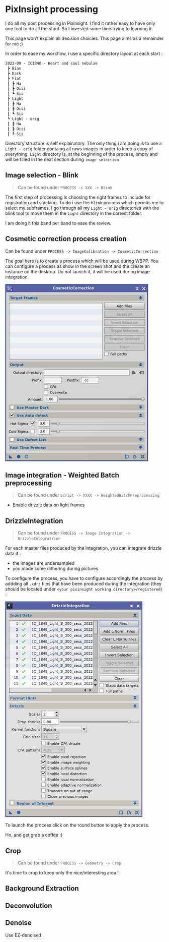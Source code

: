 # PixInsight processing

I do all my post processing in Pixinsight.
I find it rather easy to have only one tool to do all the stuuf. So I invested some time trying to learning it.

This page won't explain all decision choicies. This page aims as a remainder for me ;)

In order to ease my workflow, i use a specific directory layout at each start :

```
2022-09 - IC1848 - Heart and soul nebulae
 ┣ Bias
 ┣ Dark
 ┣ Flat
 ┃ ┣ Ha
 ┃ ┣ Oiii
 ┃ ┗ Sii
 ┣ Light
 ┃ ┣ Ha
 ┃ ┣ Oiii
 ┃ ┗ Sii
 ┗ Light - orig
 ┃ ┣ Ha
 ┃ ┣ Oiii
 ┃ ┗ Sii
 ```

Directory structure is self explainatory. The only thing i am doing is to use a `Light - orig` folder containg all raws images in order to keep a copy of everything.
`Light` directory is, at the beginning of the process, empty and will be filled in the next section during `image selection`

## Image selection - Blink

> Can be found under `PROCESS -> XXX -> Blink`

The first step of processing is choosing the right frames to include for registration and stacking.
To do i use the `blink` process which permits me to select my subframes.
I go through all my `Light - orig` directories with the blink tool to move them in the `Light` directory in the correct folder.

I am doing it this band per band to ease the review.

## Cosmetic correction process creation

Can be found under `PROCESS -> ImageCalibration -> CosmeticCorrection`

The goal here is to create a process which will be used during WBPP. You can configure a process as show in the screen shot and the create an instance on the desktop. Do not launch it, it will be used during image integration.

 ![CosmeticCorrection](img/cosmetic_correction.png)

## Image integration - Weighted Batch preprocessing

> Can be found under `Script -> XXXX -> WeightedBatchPreprocessing`

- Enable drizzle data on light frames

## DrizzleIntegration 

> Can be found under `PROCESS -> Image Integration -> DrizzleIntegratrion`

For each master files produced by the integration, you can integrate drizzle data if :
- the images are undersampled
- you made some dithering during pictures

To configure the process, you have to configure accordingly the process by addding all `.xdrz` files that have been produced during the integration (they should be located under `<your pixinsight working directory>/registered`) :

 ![Drizzle integration configuration](img/drizzle_configuration.png)

 To launch the process click on the round button to apply the process.

 Ho, and get grab a coffee ;) 

## Crop 

> Can be found under `PROCESS -> Geometry -> Crop`

 It's time to crop to keep only the nice/interesting area !

## Background Extraction

## Deconvolution

## Denoise

Use EZ-denoised
